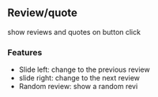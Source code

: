 ## Review/quote

show reviews and quotes on button click

### Features
- Slide left: change to the previous review
- slide right: change to the next review
- Random review: show a random revi
